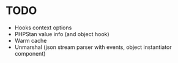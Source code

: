 # TODO

- Hooks context options
- PHPStan value info (and object hook)
- Warm cache
- Unmarshal (json stream parser with events, object instantiator component)
